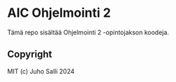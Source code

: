 # AIC Ohjelmointi 2

Tämä repo sisältää Ohjelmointi 2 -opintojakson koodeja.

## Copyright

MIT (c) Juho Salli 2024
